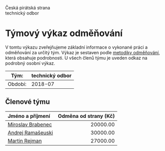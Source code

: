 Česká pirátská strana  
technický odbor

Týmový výkaz odměňování
===========================

V tomtu výkazu zveřejňujeme základní informace o vykonané práci a odměňování
za určitý tým. Výkaz je sestaven podle [metodiky odměňování][metodika],
která obsahuje podrobnosti. U všech členů týmu je uveden odkaz na podrobný osobní výkaz.

Tým:                     | technický odbor
-----------------------  | --------------------
Období:                  | 2018-07

Členové týmu
--------------

| Jméno a příjmení                        |   Odměna od strany (Kč) |
|:----------------------------------------|------------------------:|
| [Miroslav Brabenec](miroslav-brabenec/) |                20000.00 |
| [Andrej Ramašeuski](andrej-ramaseuski/) |                30000.00 |
| [Martin Rejman](martin-rejman/)         |                27000.00 |


[metodika]: https://redmine.pirati.cz/projects/po/wiki/Odmenovani
